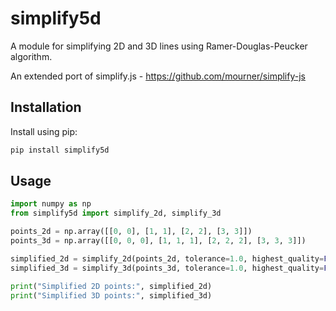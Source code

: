 # simplify5d

A module for simplifying 2D and 3D lines using Ramer-Douglas-Peucker algorithm.

An extended port of simplify.js - https://github.com/mourner/simplify-js

## Installation

Install using pip:

```bash
pip install simplify5d
```

## Usage

```python
import numpy as np
from simplify5d import simplify_2d, simplify_3d

points_2d = np.array([[0, 0], [1, 1], [2, 2], [3, 3]])
points_3d = np.array([[0, 0, 0], [1, 1, 1], [2, 2, 2], [3, 3, 3]])

simplified_2d = simplify_2d(points_2d, tolerance=1.0, highest_quality=False)
simplified_3d = simplify_3d(points_3d, tolerance=1.0, highest_quality=False)

print("Simplified 2D points:", simplified_2d)
print("Simplified 3D points:", simplified_3d)
